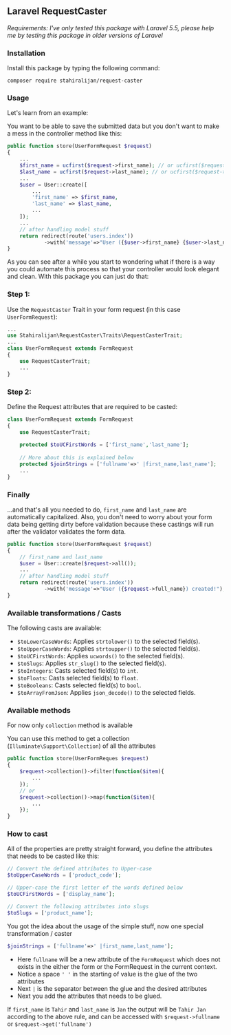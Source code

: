 ## Laravel RequestCaster

*Requirements: I've only tested this package with Laravel 5.5, please help me by testing this package in older versions of Laravel*

### Installation

Install this package by typing the following command:
```shell
composer require stahiralijan/request-caster
```
### Usage
Let's learn from an example:

You want to be able to save the submitted data but you don't want to make a mess in the controller method like this:
```php
public function store(UserFormRequest $request)
{
    ...
    $first_name = ucfirst($request->first_name); // or ucfirst($request->get('first_name')
    $last_name = ucfirst($request->last_name); // or ucfirst($request->get('last_name') 
    ...
    $user = User::create([
        ...
        'first_name' => $first_name,
        'last_name' => $last_name,
        ...
    ]);
    ...
    // after handling model stuff
    return redirect(route('users.index'))
            ->with('message'=>"User ({$user->first_name} {$user->last_name}) created!");
}
```

As you can see after a while you start to wondering what if there is a way you could automate this process so that 
your controller would look elegant and clean. With this package you can just do that:

### Step 1:
Use the `RequestCaster` Trait in your form request (in this case `UserFormRequest`):
```php
...
use Stahiralijan\RequestCaster\Traits\RequestCasterTrait;
...
class UserFormRequest extends FormRequest
{
    use RequestCasterTrait;
    ...
}
```

### Step 2:
Define the Request attributes that are required to be casted:
```php
class UserFormRequest extends FormRequest
{
    use RequestCasterTrait;
    
    protected $toUCFirstWords = ['first_name','last_name'];
    
    // More about this is explained below
    protected $joinStrings = ['fullname'=>' |first_name,last_name'];
    ...
}
```
### Finally
...and that's all you needed to do, `first_name` and `last_name` are automatically capitalized. Also, you don't need to worry about your form data being getting dirty before validation because these castings will run after the validator validates the form data. 
```php
public function store(UserFormRequest $request)
{
    // first_name and last_name  
    $user = User::create($request->all());
    ...
    // after handling model stuff
    return redirect(route('users.index'))
            ->with('message'=>"User ({$request->full_name}) created!");
}
```
### Available transformations / Casts
The following casts are available: 
 - `$toLowerCaseWords`: Applies `strtolower()` to the selected field(s).
 - `$toUpperCaseWords`: Applies `strtoupper()` to the selected field(s).
 - `$toUCFirstWords`: Applies `ucwords()` to the selected field(s).
 - `$toSlugs`: Applies `str_slug()` to the selected field(s).
 - `$toIntegers`: Casts selected field(s) to `int`.
 - `$toFloats`: Casts selected field(s) to `float`.
 - `$toBooleans`: Casts selected field(s) to `bool`.
 - `$toArrayFromJson`: Applies `json_decode()` to the selected fields.

### Available methods
For now only `collection` method is available

You can use this method to get a collection (`Illuminate\Support\Collection`) of all the attributes

```php
public function store(UserFormReques $request)
{
    $request->collection()->filter(function($item){
        ...
    });
    // or
    $request->collection()->map(function($item){
        ...
    });
}
```
### How to cast
All of the properties are pretty straight forward, you define the attributes that needs to be casted like this:
```php
// Convert the defined attributes to Upper-case
$toUpperCaseWords = ['product_code'];

// Upper-case the first letter of the words defined below
$toUCFirstWords = ['display_name'];

// Convert the following attributes into slugs
$toSlugs = ['product_name'];
``` 
You got the idea about the usage of the simple stuff, now one special transformation / caster
```php
$joinStrings = ['fullname'=>' |first_name,last_name'];
```
 - Here `fullname` will be a new attribute of the `FormRequest` which does not exists in the either the form or the FormRequest in the current context.
 - Notice a space `' '` in the starting of value is the glue of the two attributes
 - Next `|` is the separator between the glue and the desired attributes
 - Next you add the attributes that needs to be glued.

If `first_name` is `Tahir` and `last_name` is `Jan` the output will be `Tahir Jan` according to the above rule, and can be accessed with `$request->fullname` or `$request->get('fullname')`
